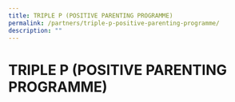 ```yaml
---
title: TRIPLE P (POSITIVE PARENTING PROGRAMME)
permalink: /partners/triple-p-positive-parenting-programme/
description: ""
---
```

# TRIPLE P (POSITIVE PARENTING PROGRAMME)